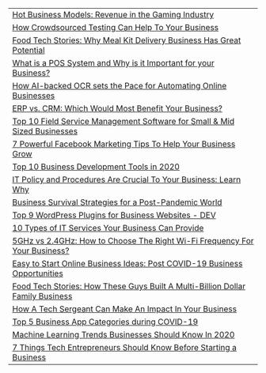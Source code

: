 
<table>
  <tr>
   <td><a href="https://hackernoon.com/hot-business-models-revenue-in-the-gaming-industry-yzw34vo">Hot Business Models: Revenue in the Gaming Industry</a>
   </td>
  </tr>
  <tr>
   <td><a href="https://hackernoon.com/how-crowdsourced-testing-can-help-to-your-business-82s3w9m">How Crowdsourced Testing Can Help To Your Business</a>
   </td>
  </tr>
  <tr>
   <td><a href="https://hackernoon.com/food-tech-stories-why-meal-kit-delivery-business-has-great-potential-a91q313s">Food Tech Stories: Why Meal Kit Delivery Business Has Great Potential</a>
   </td>
  </tr>
  <tr>
   <td><a href="https://hackernoon.com/what-is-a-pos-system-and-why-is-it-important-for-your-business-un2v3z9y">What is a POS System and Why is it Important for your Business?</a>
   </td>
  </tr>
  <tr>
   <td><a href="https://hackernoon.com/how-ai-backed-ocr-sets-the-pace-for-automating-online-businesses-mvm3wpt">How AI-backed OCR sets the Pace for Automating Online Businesses</a>
   </td>
  </tr>
  <tr>
   <td><a href="https://hackernoon.com/erp-vs-crm-which-would-most-benefit-your-business-7fi3w9e">ERP vs. CRM: Which Would Most Benefit Your Business?</a>
   </td>
  </tr>
  <tr>
   <td><a href="https://hackernoon.com/top-10-field-sales-management-software-for-small-and-mid-sized-businesses-2k1a3zax">Top 10 Field Service Management Software for Small & Mid Sized Businesses</a>
   </td>
  </tr>
  <tr>
   <td><a href="https://hackernoon.com/7-powerful-facebook-marketing-tips-to-help-your-business-grow-tfg3zuo">7 Powerful Facebook Marketing Tips To Help Your Business Grow</a>
   </td>
  </tr>
  <tr>
   <td><a href="https://hackernoon.com/top-10-business-development-tools-in-2020-49583zmf">Top 10 Business Development Tools in 2020</a>
   </td>
  </tr>
  <tr>
   <td><a href="https://hackernoon.com/it-policy-and-procedures-are-crucial-to-your-business-learn-why-9qe3wi3">IT Policy and Procedures Are Crucial To Your Business: Learn Why</a>
   </td>
  </tr>
  <tr>
   <td><a href="https://hackernoon.com/business-survival-strategies-for-a-post-pandemic-world-4k3l3wkn">Business Survival Strategies for a Post-Pandemic World</a>
   </td>
  </tr>
  <tr>
   <td><a href="https://hackernoon.com/9-most-useful-wordpress-plugins-for-all-business-websites-l31k3wdq">Top 9 WordPress Plugins for Business Websites - DEV</a>
   </td>
  </tr>
  <tr>
   <td><a href="https://hackernoon.com/10-types-of-it-services-your-business-can-provide-fo1k3wo2">10 Types of IT Services Your Business Can Provide</a>
   </td>
  </tr>
  <tr>
   <td><a href="https://hackernoon.com/5ghz-vs-24ghz-how-to-choose-the-right-wi-fi-frequency-for-your-business-9i2v3w71">5GHz vs 2.4GHz: How to Choose The Right Wi-Fi Frequency For Your Business?</a>
   </td>
  </tr>
  <tr>
   <td><a href="https://hackernoon.com/easy-to-start-online-business-ideas-post-covid-19-business-opportunities-fy1o3tuk">Easy to Start Online Business Ideas: Post COVID-19 Business Opportunities</a>
   </td>
  </tr>
  <tr>
   <td><a href="https://hackernoon.com/food-tech-stories-how-these-guys-built-a-multi-billion-dollar-family-business-vfp3tg5">Food Tech Stories: How These Guys Built A Multi-Billion Dollar Family Business</a>
   </td>
  </tr>
  <tr>
   <td><a href="https://hackernoon.com/how-a-tech-sergeant-can-make-an-impact-in-your-business-g4n3th4">How A Tech Sergeant Can Make An Impact In Your Business</a>
   </td>
  </tr>
  <tr>
   <td><a href="https://hackernoon.com/top-5-business-app-categories-during-covid-19-yi1f3ti8">Top 5 Business App Categories during COVID-19</a>
   </td>
  </tr>
  <tr>
   <td><a href="https://hackernoon.com/machine-learning-trends-businesses-should-know-in-2020-ke1q3tx9">Machine Learning Trends Businesses Should Know In 2020</a>
   </td>
  </tr>
  <tr>
   <td><a href="https://hackernoon.com/7-things-tech-entrepreneurs-should-know-before-starting-a-business-q5183uqn">7 Things Tech Entrepreneurs Should Know Before Starting a Business</a>
   </td>
  </tr>
</table>
